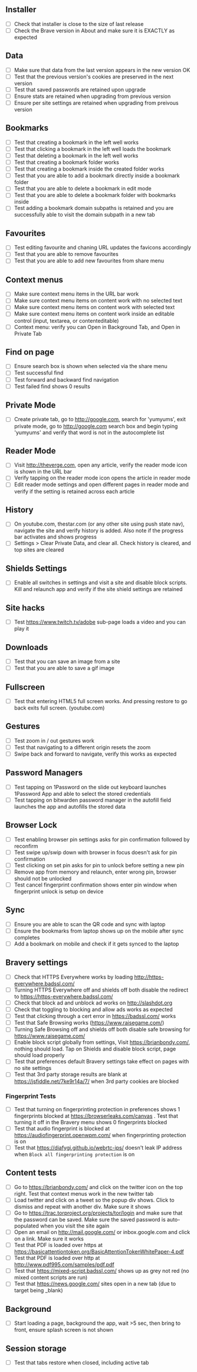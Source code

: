 
## Installer

- [ ] Check that installer is close to the size of last release
- [ ] Check the Brave version in About and make sure it is EXACTLY as expected

## Data

- [ ] Make sure that data from the last version appears in the new version OK
- [ ] Test that the previous version's cookies are preserved in the next version
- [ ] Test that saved passwords are retained upon upgrade
- [ ] Ensure stats are retained when upgrading from previous version
- [ ] Ensure per site settings are retained when upgrading from preivous version

## Bookmarks

- [ ] Test that creating a bookmark in the left well works
- [ ] Test that clicking a bookmark in the left well loads the bookmark
- [ ] Test that deleting a bookmark in the left well works
- [ ] Test that creating a bookmark folder works
- [ ] Test that creating a bookmark inside the created folder works
- [ ] Test that you are able to add a bookmark directly inside a bookmark folder
- [ ] Test that you are able to delete a bookmark in edit mode
- [ ] Test that you are able to delete a bookmark folder with bookmarks inside
- [ ] Test adding a bookmark domain subpaths is retained and you are successfully able to visit the domain subpath in a new tab

## Favourites

- [ ] Test editing favourite and chaning URL updates the favicons accordingly
- [ ] Test that you are able to remove favourites
- [ ] Test that you are able to add new favourites from share menu

## Context menus

- [ ] Make sure context menu items in the URL bar work
- [ ] Make sure context menu items on content work with no selected text
- [ ] Make sure context menu items on content work with selected text
- [ ] Make sure context menu items on content work inside an editable control (input, textarea, or contenteditable)
- [ ] Context menu: verify you can Open in Background Tab, and Open in Private Tab

## Find on page

- [ ] Ensure search box is shown when selected via the share menu
- [ ] Test successful find
- [ ] Test forward and backward find navigation
- [ ] Test failed find shows 0 results

## Private Mode

- [ ] Create private tab, go to http://google.com, search for 'yumyums', exit private mode, go to http://google.com search box and begin typing 'yumyums' and verify that word is not in the autocomplete list

## Reader Mode
- [ ] Visit http://theverge.com, open any article, verify the reader mode icon is shown in the URL bar
- [ ] Verify tapping on the reader mode icon opens the article in reader mode
- [ ] Edit reader mode settings and open different pages in reader mode and verify if the setting is retained across each article

## History

- [ ] On youtube.com, thestar.com (or any other site using push state nav), navigate the site and verify history is added. Also note if the progress bar activates and shows progress
- [ ] Settings > Clear Private Data, and clear all. Check history is cleared, and top sites are cleared

## Shields Settings

- [ ] Enable all switches in settings and visit a site and disable block scripts. Kill and relaunch app and verify if the site shield settings are retained

## Site hacks

- [ ] Test https://www.twitch.tv/adobe sub-page loads a video and you can play it

## Downloads

- [ ] Test that you can save an image from a site
- [ ] Test that you are able to save a gif image

## Fullscreen

- [ ] Test that entering HTML5 full screen works. And pressing restore to go back exits full screen. (youtube.com)

## Gestures

- [ ] Test zoom in / out gestures work
- [ ] Test that navigating to a different origin resets the zoom
- [ ] Swipe back and forward to navigate, verify this works as expected

## Password Managers

- [ ] Test tapping on 1Password on the slide out keyboard launches 1Password App and able to select the stored credentials
- [ ] Test tapping on bitwarden password manager in the autofill field launches the app and autofills the stored data

## Browser Lock

- [ ] Test enabling browser pin settings asks for pin confirmation followed by reconfirm
- [ ] Test swipe up/swip down with browser in focus doesn't ask for pin confirmation
- [ ] Test clicking on set pin asks for pin to unlock before setting a new pin
- [ ] Remove app from memory and relaunch, enter wrong pin, browser should not be unlocked
- [ ] Test cancel fingerprint confirmation shows enter pin window when fingerprint unlock is setup on device

## Sync

- [ ] Ensure you are able to scan the QR code and sync with laptop
- [ ] Ensure the bookmarks from laptop shows up on the mobile after sync completes
- [ ] Add a bookmark on mobile and check if it gets synced to the laptop

## Bravery settings

- [ ] Check that HTTPS Everywhere works by loading http://https-everywhere.badssl.com/
- [ ] Turning HTTPS Everywhere off and shields off both disable the redirect to https://https-everywhere.badssl.com/
- [ ] Check that block ad and unblock ad works on http://slashdot.org
- [ ] Check that toggling to blocking and allow ads works as expected
- [ ] Test that clicking through a cert error in https://badssl.com/ works
- [ ] Test that Safe Browsing works (https://www.raisegame.com/)
- [ ] Turning Safe Browsing off and shields off both disable safe browsing for https://www.raisegame.com/
- [ ] Enable block script globally from settings, Visit https://brianbondy.com/, nothing should load. Tap on Shields and disable block script, page should load properly
- [ ] Test that preferences default Bravery settings take effect on pages with no site settings
- [ ] Test that 3rd party storage results are blank at https://jsfiddle.net/7ke9r14a/7/ when 3rd party cookies are blocked
### Fingerprint Tests
  - [ ] Test that turning on fingerprinting protection in preferences shows 1 fingerprints blocked at https://browserleaks.com/canvas . Test that turning it off in the Bravery menu shows 0 fingerprints blocked
  - [ ] Test that audio fingerprint is blocked at https://audiofingerprint.openwpm.com/ when fingerprinting protection is on
  - [ ] Test that https://diafygi.github.io/webrtc-ips/ doesn't leak IP address when `Block all fingerprinting protection` is on

## Content tests

- [ ] Go to https://brianbondy.com/ and click on the twitter icon on the top right. Test that context menus work in the new twitter tab
- [ ] Load twitter and click on a tweet so the popup div shows.   Click to dismiss and repeat with another div. Make sure it shows
- [ ] Go to https://trac.torproject.org/projects/tor/login and make sure that the password can be saved.  Make sure the saved password is auto-populated when you visit the site again
- [ ] Open an email on http://mail.google.com/ or inbox.google.com and click on a link. Make sure it works
- [ ] Test that PDF is loaded over https at https://basicattentiontoken.org/BasicAttentionTokenWhitePaper-4.pdf
- [ ] Test that PDF is loaded over http at http://www.pdf995.com/samples/pdf.pdf
- [ ] Test that https://mixed-script.badssl.com/ shows up as grey not red (no mixed content scripts are run)
- [ ] Test that https://news.google.com/ sites open in a new tab (due to target being _blank)

## Background

- [ ] Start loading a page, background the app, wait >5 sec, then bring to front, ensure splash screen is not shown

## Session storage

- [ ] Test that tabs restore when closed, including active tab
